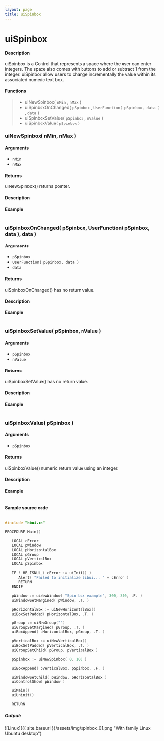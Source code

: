 ```yaml
---
layout: page
title: uiSpinbox
---
```


# uiSpinbox

#### Description

uiSpinbox is a Control that represents a space where the user can enter integers. The space also comes with buttons to add or subtract 1 from the integer.
uiSpinbox allow users to change incrementally the value within its associated numeric text box.

#### Functions

> * uiNewSpinbox( `nMin` , `nMax` )
> * uiSpinboxOnChanged( `pSpinbox` , `UserFunction( pSpinbox, data )` , `data` )
> * uiSpinboxSetValue( `pSpinbox` , `nValue` )
> * uiSpinboxValue( `pSpinbox` )

### uiNewSpinbox( nMin, nMax )

#### Arguments

- `nMin`
- `nMax`

#### Returns

uiNewSpinbox() returns pointer.

#### Description

#### Example

``` c

```

### uiSpinboxOnChanged( pSpinbox, UserFunction( pSpinbox, data ), data )

#### Arguments

- `pSpinbox`
- `UserFunction( pSpinbox, data )`
- `data`

#### Returns

uiSpinboxOnChanged() has no return value.

#### Description

#### Example

``` c

```

### uiSpinboxSetValue( pSpinbox, nValue )

#### Arguments

- `pSpinbox`
- `nValue`

#### Returns

uiSpinboxSetValue() has no return value.

#### Description

#### Example

``` c

```

### uiSpinboxValue( pSpinbox )

#### Arguments

- `pSpinbox`

#### Returns

uiSpinboxValue() numeric return value using an integer.

#### Description

#### Example

``` c

```

#### Sample source code

``` c

#include "hbui.ch"

PROCEDURE Main()

   LOCAL cError
   LOCAL pWindow
   LOCAL pHorizontalBox
   LOCAL pGroup
   LOCAL pVerticalBox
   LOCAL pSpinbox
   
   IF ! HB_ISNULL( cError := uiInit() )
      Alert( "Failed to initialize libui... " + cError )
      RETURN
   ENDIF

   pWindow := uiNewWindow( "Spin box example", 300, 300, .F. )
   uiWindowSetMargined( pWindow, .T. )

   pHorizontalBox := uiNewHorizontalBox()
   uiBoxSetPadded( pHorizontalBox, .T. )

   pGroup := uiNewGroup("")
   uiGroupSetMargined( pGroup, .T. )
   uiBoxAppend( pHorizontalBox, pGroup, .T. )

   pVerticalBox := uiNewVerticalBox()
   uiBoxSetPadded( pVerticalBox, .T. )
   uiGroupSetChild( pGroup, pVerticalBox )

   pSpinbox := uiNewSpinbox( 0, 100 )

   uiBoxAppend( pVerticalBox, pSpinbox, .F. )

   uiWindowSetChild( pWindow, pHorizontalBox )
   uiControlShow( pWindow )

   uiMain()
   uiUninit()

   RETURN

```

##### Output:

![Linux]({{ site.baseurl }}/assets/img/spinbox_01.png "With family Linux Ubuntu desktop")

